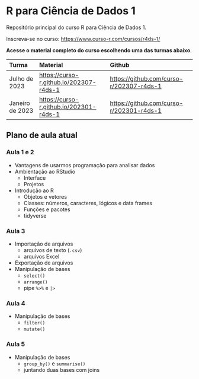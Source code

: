 
# R para Ciência de Dados 1

<!-- README.md is generated from README.Rmd. Please edit that file -->

Repositório principal do curso R para Ciência de Dados 1.

Inscreva-se no curso: <https://www.curso-r.com/cursos/r4ds-1/>

**Acesse o material completo do curso escolhendo uma das turmas
abaixo**.

| Turma           | Material                                  | Github                                     |
|:----------------|:------------------------------------------|:-------------------------------------------|
| Julho de 2023   | <https://curso-r.github.io/202307-r4ds-1> | <https://github.com/curso-r/202307-r4ds-1> |
| Janeiro de 2023 | <https://curso-r.github.io/202301-r4ds-1> | <https://github.com/curso-r/202301-r4ds-1> |

## Plano de aula atual

### Aula 1 e 2

- Vantagens de usarmos programação para analisar dados
- Ambientação ao RStudio
  - Interface
  - Projetos
- Introdução ao R
  - Objetos e vetores
  - Classes: números, caracteres, lógicos e data frames
  - Funções e pacotes
  - tidyverse

### Aula 3

- Importação de arquivos
  - arquivos de texto (`.csv`)
  - arquivos Excel
- Exportação de arquivos
- Manipulação de bases
  - `select()`
  - `arrange()`
  - pipe `%>%` e `|>`

### Aula 4

- Manipulação de bases
  - `filter()`
  - `mutate()`

### Aula 5

- Manipulação de bases
  - `group_by()` e `summarise()`
  - juntando duas bases com joins
